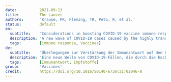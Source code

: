 ```yaml
---
date:          2021-09-13
title:         The Lancet
authors:       'Krause, PR, Fleming, TR, Peto, R, et al.'
status:        default
en:
  subtitle:    'Considerations in boosting COVID-19 vaccine immune responses'
  description: 'A new wave of COVID-19 cases caused by the highly transmissible delta variant is exacerbating the worldwide public health crisis, and has led to consideration of the potential need for, and optimal timing of, booster doses for vaccinated populations. Although the idea of further reducing the number of COVID-19 cases by enhancing immunity in vaccinated people is appealing, any decision to do so should be evidence-based and consider the benefits and risks for individuals and society. COVID-19 vaccines continue to be effective against severe disease, including that caused by the delta variant. Most of the observational studies on which this conclusion is based are, however, preliminary and difficult to interpret precisely due to potential confounding and selective reporting. Careful and public scrutiny of the evolving data will be needed to assure that decisions about boosting are informed by reliable science more than by politics. Even if boosting were eventually shown to decrease the medium-term risk of serious disease, current vaccine supplies could save more lives if used in previously unvaccinated populations than if used as boosters in vaccinated populations.'
  tags:        [immune response, Vaccines]
de:
  subtitle:    'Überlegungen zur Verstärkung der Immunantwort auf den COVID-19-Impfstoff'
  description: 'Eine neue Welle von COVID-19-Fällen, die durch die hochgradig übertragbare Delta-Variante verursacht werden, verschärft die weltweite Krise der öffentlichen Gesundheit und hat zu Überlegungen über die mögliche Notwendigkeit und den optimalen Zeitpunkt von Auffrischungsimpfungen für geimpfte Bevölkerungsgruppen geführt. Der Gedanke, die Zahl der COVID-19-Fälle durch eine Verstärkung der Immunität bei Geimpften weiter zu verringern, ist zwar verlockend, doch sollte jede diesbezügliche Entscheidung evidenzbasiert sein und die Vorteile und Risiken für den Einzelnen und die Gesellschaft berücksichtigen. COVID-19-Impfstoffe sind nach wie vor wirksam gegen schwere Erkrankungen, auch gegen die durch die Delta-Variante verursachte. Die meisten Beobachtungsstudien, auf die sich diese Schlussfolgerung stützt, sind jedoch vorläufig und aufgrund möglicher Verwechslungen und selektiver Berichterstattung schwer genau zu interpretieren. Eine sorgfältige und öffentliche Prüfung der sich entwickelnden Daten ist erforderlich, um sicherzustellen, dass Entscheidungen über das Boosting eher auf zuverlässigen wissenschaftlichen Erkenntnissen als auf politischen Erwägungen beruhen. Selbst wenn die Auffrischungsimpfung nachweislich das mittelfristige Risiko einer schweren Erkrankung verringert, könnten die derzeitigen Impfstoffvorräte mehr Leben retten, wenn sie in zuvor ungeimpften Bevölkerungsgruppen eingesetzt werden, als wenn sie als Auffrischungsimpfung in geimpften Bevölkerungsgruppen verwendet werden.' 
  tags:        [Immunantwort, Impfstoffe]
group:         'Vaccines'
credit:        https://doi.org/10.1016/S0140-6736(21)02046-8
---
```

